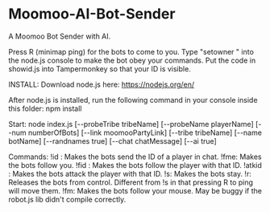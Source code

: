 # Moomoo-AI-Bot-Sender
A Moomoo Bot Sender with AI.

Press R (minimap ping) for the bots to come to you.
Type "setowner <your ID>" into the node.js console to make the bot obey your commands.
Put the code in showid.js into Tampermonkey so that your ID is visible.

INSTALL:
Download node.js here: https://nodejs.org/en/

After node.js is installed, run the following command in your console inside this folder:
npm install

Start: node index.js [--probeTribe tribeName] [--probeName playerName] [--num numberOfBots] [--link moomooPartyLink] [--tribe tribeName] [--name botName] [--randnames true] [--chat chatMessage] [--ai true]

Commands:
!id <player name>: Makes the bots send the ID of a player in chat.
!fme: Makes the bots follow you.
!fid <player ID>: Makes the bots follow the player with that ID.
!atkid <player ID>: Makes the bots attack the player with that ID.
!s: Makes the bots stay.
!r: Releases the bots from control. Different from !s in that pressing R to ping will move them.
!fm: Makes the bots follow your mouse. May be buggy if the robot.js lib didn't compile correctly.
